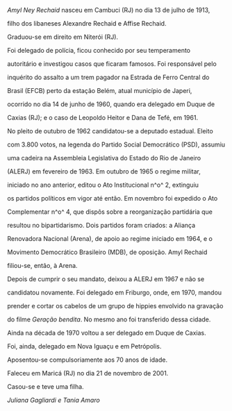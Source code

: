 

*Amyl Ney Rechaid* nasceu em Cambuci (RJ) no dia 13 de julho de 1913,

filho dos libaneses Alexandre Rechaid e Affise Rechaid.



Graduou-se em direito em Niterói (RJ).



Foi delegado de polícia, ficou conhecido por seu temperamento

autoritário e investigou casos que ficaram famosos. Foi responsável pelo

inquérito do assalto a um trem pagador na Estrada de Ferro Central do

Brasil (EFCB) perto da estação Belém, atual município de Japeri,

ocorrido no dia 14 de junho de 1960, quando era delegado em Duque de

Caxias (RJ); e o caso de Leopoldo Heitor e Dana de Tefé, em 1961.



No pleito de outubro de 1962 candidatou-se a deputado estadual. Eleito

com 3.800 votos, na legenda do Partido Social Democrático (PSD), assumiu

uma cadeira na Assembleia Legislativa do Estado do Rio de Janeiro

(ALERJ) em fevereiro de 1963. Em outubro de 1965 o regime militar,

iniciado no ano anterior, editou o Ato Institucional n^o^ 2, extinguiu

os partidos políticos em vigor até então. Em novembro foi expedido o Ato

Complementar n^o^ 4, que dispôs sobre a reorganização partidária que

resultou no bipartidarismo. Dois partidos foram criados: a Aliança

Renovadora Nacional (Arena), de apoio ao regime iniciado em 1964, e o

Movimento Democrático Brasileiro (MDB), de oposição. Amyl Rechaid

filiou-se, então, à Arena.



Depois de cumprir o seu mandato, deixou a ALERJ em 1967 e não se

candidatou novamente. Foi delegado em Friburgo, onde, em 1970, mandou

prender e cortar os cabelos de um grupo de hippies envolvido na gravação

do filme *Geração bendita*. No mesmo ano foi transferido dessa cidade.

Ainda na década de 1970 voltou a ser delegado em Duque de Caxias.



Foi, ainda, delegado em Nova Iguaçu e em Petrópolis.



Aposentou-se compulsoriamente aos 70 anos de idade.



Faleceu em Maricá (RJ) no dia 21 de novembro de 2001.



Casou-se e teve uma filha.



*Juliana Gagliardi e Tania Amaro*



